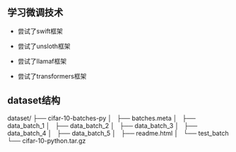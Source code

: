 ## 学习微调技术

- 尝试了swift框架

- 尝试了unsloth框架

- 尝试了llamaf框架

- 尝试了transformers框架

## dataset结构

dataset/
├── cifar-10-batches-py
│   ├── batches.meta
│   ├── data_batch_1
│   ├── data_batch_2
│   ├── data_batch_3
│   ├── data_batch_4
│   ├── data_batch_5
│   ├── readme.html
│   └── test_batch
└── cifar-10-python.tar.gz
